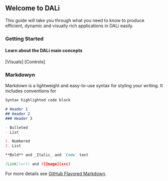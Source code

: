 ## Welcome to DALi 

This guide will take you through what you need to know to produce efficient, dynamic and visually rich applications in DALi easily.

### Getting Started

#### Learn about the DALi main concepts

[Visuals]
[Controls]

### Markdowyn

Markdown is a lightweight and easy-to-use syntax for styling your writing. It includes conventions for

```markdown
Syntax highlighted code block

# Header 1
## Header 2
### Header 3

- Bulleted
- List

1. Numbered
2. List

**Bold** and _Italic_ and `Code` text

[Link](url) and ![Image](src)
```

For more details see [GitHub Flavored Markdown](https://guides.github.com/features/mastering-markdown/).
